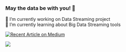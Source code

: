 ### May the data be with you! 👋

 🔭 I’m currently working on Data Streaming project   
 🌱 I’m currently learning about Big Data Streaming tools


<a target="_blank" href="https://github-readme-medium-recent-article.vercel.app/medium/@chayansraj/0"><img src="https://github-readme-medium-recent-article.vercel.app/medium/@chayansraj/0" alt="Recent Article on Medium"> 



 ![](https://komarev.com/ghpvc/?username=chayansraj&color=green)

<!--
**chayansraj/chayansraj** is a ✨ _special_ ✨ repository because its `README.md` (this file) appears on your GitHub profile.

Here are some ideas to get you started:


- 👯 I’m looking to collaborate on ...
- 🤔 I’m looking for help with ...
- 💬 Ask me about ...
- 📫 How to reach me: ...
- 😄 Pronouns: ...
- ⚡ Fun fact: ...
-->
